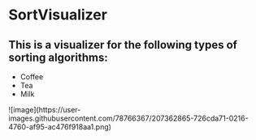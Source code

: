 # SortVisualizer

## This is a visualizer for the following types of sorting algorithms:

<ul>
  <li>Coffee</li>
  <li>Tea</li>
  <li>Milk</li>
</ul>
![image](https://user-images.githubusercontent.com/78766367/207362865-726cda71-0216-4760-af95-ac476f918aa1.png)
